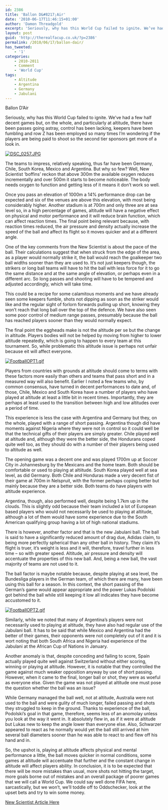 ```yaml
---
id: 2386
title: 'Ballon D&#8217;Air'
date: '2010-06-17T11:46:15+01:00'
author: 'Damon Threadgold'
excerpt: 'Seriously, why has this World Cup failed to ignite. We’ve had a few half decent games but, on the whole, and particularly at altitude, there have been passes going astray, control has been lacking, keepers have been fumbling and row Z..'
layout: post
guid: 'http://therealfacup.co.uk/?p=2386'
permalink: /2010/06/17/ballon-dair/
has_tweeted:
    - '1'
categories:
    - 2010-2011
    - Comment
    - 'World Cup'
tags:
    - Altitude
    - Argentina
    - Germany
    - Jabulani
---
```


Ballon D’Air

Seriously, why has this World Cup failed to ignite. We’ve had a few half decent games but, on the whole, and particularly at altitude, there have been passes going astray, control has been lacking, keepers have been fumbling and row Z has been employed so many times I’m wondering if the players are being paid to shoot so the second tier sponsors get more of a look in.

[![DSC_0257.JPG](http://lh3.ggpht.com/_3L4_Y2OBz2M/SsRg729vvwI/AAAAAAAAA_c/oGbhgt1DO0s/DSC_0257.JPG?imgmax=200)](http://lh3.ggpht.com/_3L4_Y2OBz2M/SsRg729vvwI/AAAAAAAAA_c/oGbhgt1DO0s/DSC_0257.JPG?imgmax=640)

The teams to impress, relatively speaking, thus far have been Germany, Chile, South Korea, Mexico and Argentina. But why so few? Well, New Scientist ‘boffins’ reckon that above 300m the available oxygen reduces incrementally and over 500m it starts to become noticeable. The body needs oxygen to function and getting less of it means it don’t work so well.

Once you pass an elevation of 1000m a 14% performance drop can be expected and six of the venues are above this elevation, with most being considerably higher. Another stadium is at 700m and only three are at sea level so, in a high percentage of games, altitude will have a negative effect on physical and motor performance and it will reduce brain function, which can affect reaction times. The final point being relevant because, with reaction times reduced, the air pressure and density actually increase the speed of the ball and affect its flight so it moves quicker and at a different angle.

One of the key comments from the New Scientist is about the pace of the ball. Their calculations suggest that when struck from the edge of the area, as a player would normally strike it, the ball would reach the goalkeeper two ball widths sooner than they are used to. It’s not just keepers though, the strikers or long ball teams will have to hit the ball with less force for it to go the same distance and at the same angle of elevation, or perhaps even in a different arc. So long passes and shooting will have to be tempered and adjusted accordingly, which will take time.

This could be a recipe for some calamitous moments and we have already seen some keepers fumble, shots not dipping as soon as the striker would like and the regular sight of forlorn forwards pulling up short, knowing they won’t reach that long ball over the top of the defence. We have also seen some poor control of medium range passes, presumably because the ball has reached players sooner than they would normally expect.

The final point the eggheads make is not the altitude per se but the change in altitude. Players bodies will not be helped by moving from higher to lower altitude repeatedly, which is going to happen to every team at this tournament. So, while problematic this altitude issue is perhaps not unfair because eit will affect everyone.

[![FootballOPT1.gif](http://lh5.ggpht.com/_3L4_Y2OBz2M/SrvpHpiP3vI/AAAAAAAAAt0/LmSu11hrTPc/FootballOPT1.gif?imgmax=200)](http://lh5.ggpht.com/_3L4_Y2OBz2M/SrvpHpiP3vI/AAAAAAAAAt0/LmSu11hrTPc/FootballOPT1.gif?imgmax=640)

Players from countries with grounds at altitude should come to terms with these factors more easily than others and teams that pass short and in a measured way will also benefit. Earlier I noted a few teams who, by common consensus, have turned in decent performances to date and, of those, Chile, Mexico and South Korea have a number of players who have played at altitude at least a little bit in recent times. Importantly, they are perhaps at least used to the transition between high and low altitudes over a period of time.

This experience is less the case with Argentina and Germany but they, on the whole, played with a range of short passing. Argentina though did have moments against Nigeria where they were not in control so it could well be that the technical gifts of their players are simply greater. Chile played well at altitude and, although they were the better side, the Hondurans coped quite well too, as they should do with a number of their players being used to altitude as well.

The opening game was a decent one and was played 1700m up at Soccer City in Johannesburg by the Mexicans and the home team. Both should be comfortable or used to playing at altiitude. South Korea played well at sea level, as did Germany. Both Chile and Honduras made a very decent fist of their game at 700m in Nelspruit, with the former perhaps coping better but mainly because they are a better side. Both teams do have players with altitude experience.

Argentina, though, also performed well, despite being 1.7km up in the clouds. This is slightly odd because their team included a lot of European based players who would not necessarily be used to playing at altitude, although a lot of them would have some experience due to the South American qualifying group having a lot of high national stadiums.

There is however, another factor and that is the new Jabulani ball. The ball is said to have a significantly reduced amount of drag due, Adidas claim, to being more perfectly spherical than any other ball in history. They claim it’s flight is truer, it’s weight is less and it will, therefore, travel further in less time – so with greater speed. Altitude, air pressure and density will accentuate the properties of this new ball. And, being a new ball, the vast majority of teams are not used to it.

The ball factor is maybe notable because, despite playing at sea level, the Bundesliga players in the German team, of which there are many, have been using this ball for a season. In this context, the short passing of the German’s game would appear appropriate and the power Lukas Podolski got behind the ball while still keeping it low all indicates they have become accustomed to it.

[![FootballOPT2.gif](http://lh5.ggpht.com/_3L4_Y2OBz2M/SrvpH9xaQiI/AAAAAAAAAt4/U4oD1dlr6MI/FootballOPT2.png?imgmax=200)](http://lh5.ggpht.com/_3L4_Y2OBz2M/SrvpH9xaQiI/AAAAAAAAAt4/U4oD1dlr6MI/FootballOPT2.png?imgmax=640)

Similarly, while we noted that many of Argentina’s players were not necessarily used to playing at altitude, they have also had regular use of the Jabulani ball. It has to be said that while Mexico and Argentina had the better of their games, their opponents were not completely out of it and it is wort noting that both South Africa and Nigeria had experience of the Jabulani at the African Cup of Nations in January.

Another anomaly is that, despite conceding and failing to score, Spain actually played quite well against Switzerland without either scoring, winning or playing at altitude. However, it is notable that they controlled the game against much weaker opposition anyway by use of short passing. However, when it came to the final, longer ball or shot, they were as woeful as everyone else. Given the game was not played at altitude one must pose the question whether the ball was an issue?

While Germany managed the ball well, not at altitude, Australia were not used to the ball and were gulity of much longer, failed passing and shots they struggled to keep in the ground. Thanks to experience of the ball, Podolski’s goal in that game, therefore, seems less of an anomolay unless you look at the way it went in. It absolutely flew in, as if it were at altitude but Lukas new to keep the angle lower than everyone else. Also, Schwarzer appeared to react as he normally would yet the ball still arrived at him several ball diameters sooner than he was able to react to and flew off his hand and in.

So, the upshot is, playing at altitude affects physical and mental performance a little, the ball moves quicker in normal conditions, some games at altitude will accentuate that further and the constant change in altitude will affect players ability. In conclusion, it is to be expected that there will be more mistakes than usual, more shots not hitting the target, more goals borne out of mistakes and an overall package of poorer games that we will call a World Cup. We could say well done FIFA here, sarcastically, but we won’t, we’ll toddle off to Oddschecker, look at the upset bets and try to win some money.

[New Scientist Article Here](http://www.newscientist.com/article/mg20627635.800-feeling-the-pressure-the-world-cups-altitude-factor.html)